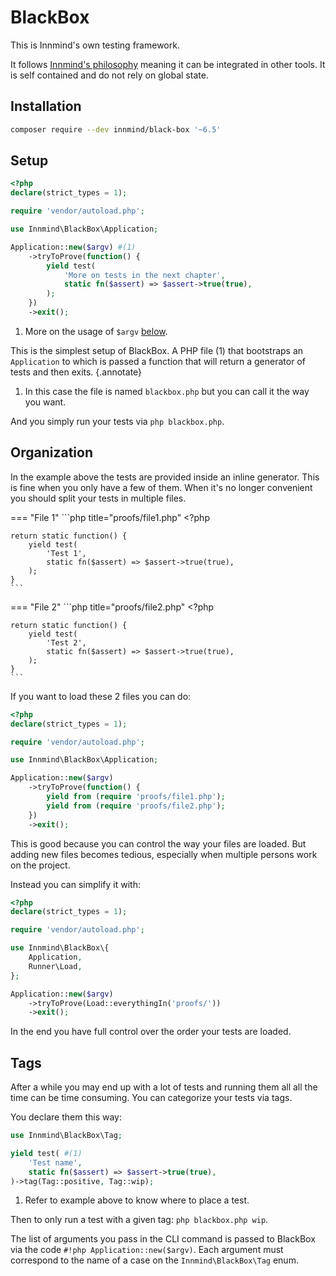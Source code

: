 # BlackBox

This is Innmind's own testing framework.

It follows [Innmind's philosophy](../philosophy/index.md) meaning it can be integrated in other tools. It is self contained and do not rely on global state.

## Installation

```sh
composer require --dev innmind/black-box '~6.5'
```

## Setup

```php title="blackbox.php"
<?php
declare(strict_types = 1);

require 'vendor/autoload.php';

use Innmind\BlackBox\Application;

Application::new($argv) #(1)
    ->tryToProve(function() {
        yield test(
            'More on tests in the next chapter',
            static fn($assert) => $assert->true(true),
        );
    })
    ->exit();
```

1. More on the usage of `$argv` [below](#tags).

This is the simplest setup of BlackBox. A PHP file (1) that bootstraps an `Application` to which is passed a function that will return a generator of tests and then exits.
{.annotate}

1. In this case the file is named `blackbox.php` but you can call it the way you want.

And you simply run your tests via `php blackbox.php`.

## Organization

In the example above the tests are provided inside an inline generator. This is fine when you only have a few of them. When it's no longer convenient you should split your tests in multiple files.

=== "File 1"
    ```php title="proofs/file1.php"
    <?php

    return static function() {
        yield test(
            'Test 1',
            static fn($assert) => $assert->true(true),
        );
    }
    ```

=== "File 2"
    ```php title="proofs/file2.php"
    <?php

    return static function() {
        yield test(
            'Test 2',
            static fn($assert) => $assert->true(true),
        );
    }
    ```

If you want to load these 2 files you can do:

```php title="blackbox.php" hl_lines="10-11"
<?php
declare(strict_types = 1);

require 'vendor/autoload.php';

use Innmind\BlackBox\Application;

Application::new($argv)
    ->tryToProve(function() {
        yield from (require 'proofs/file1.php');
        yield from (require 'proofs/file2.php');
    })
    ->exit();
```

This is good because you can control the way your files are loaded. But adding new files becomes tedious, especially when multiple persons work on the project.

Instead you can simplify it with:

```php title="blackbox.php" hl_lines="8 12"
<?php
declare(strict_types = 1);

require 'vendor/autoload.php';

use Innmind\BlackBox\{
    Application,
    Runner\Load,
};

Application::new($argv)
    ->tryToProve(Load::everythingIn('proofs/'))
    ->exit();
```

In the end you have full control over the order your tests are loaded.

## Tags

After a while you may end up with a lot of tests and running them all all the time can be time consuming. You can categorize your tests via tags.

You declare them this way:

```php
use Innmind\BlackBox\Tag;

yield test( #(1)
    'Test name',
    static fn($assert) => $assert->true(true),
)->tag(Tag::positive, Tag::wip);
```

1. Refer to example above to know where to place a test.

Then to only run a test with a given tag: `php blackbox.php wip`.

The list of arguments you pass in the CLI command is passed to BlackBox via the code `#!php Application::new($argv)`. Each argument must correspond to the name of a case on the `Innmind\BlackBox\Tag` enum.
